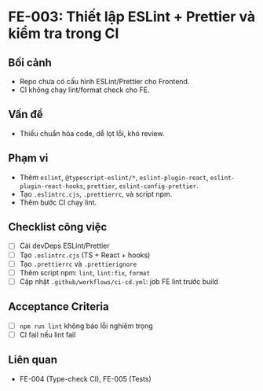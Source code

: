 # FE-003: Thiết lập ESLint + Prettier và kiểm tra trong CI

## Bối cảnh
- Repo chưa có cấu hình ESLint/Prettier cho Frontend.
- CI không chạy lint/format check cho FE.

## Vấn đề
- Thiếu chuẩn hóa code, dễ lọt lỗi, khó review.

## Phạm vi
- Thêm `eslint`, `@typescript-eslint/*`, `eslint-plugin-react`, `eslint-plugin-react-hooks`, `prettier`, `eslint-config-prettier`.
- Tạo `.eslintrc.cjs`, `.prettierrc`, và script npm.
- Thêm bước CI chạy lint.

## Checklist công việc
- [ ] Cài devDeps ESLint/Prettier
- [ ] Tạo `.eslintrc.cjs` (TS + React + hooks)
- [ ] Tạo `.prettierrc` và `.prettierignore`
- [ ] Thêm script npm: `lint`, `lint:fix`, `format`
- [ ] Cập nhật `.github/workflows/ci-cd.yml`: job FE lint trước build

## Acceptance Criteria
- [ ] `npm run lint` không báo lỗi nghiêm trọng
- [ ] CI fail nếu lint fail

## Liên quan
- FE-004 (Type-check CI), FE-005 (Tests)